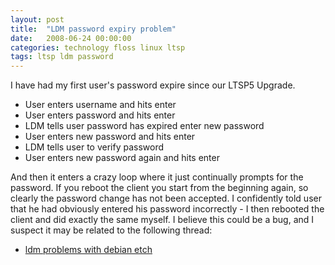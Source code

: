 ```yaml
---
layout: post
title:  "LDM password expiry problem"
date:   2008-06-24 00:00:00
categories: technology floss linux ltsp
tags: ltsp ldm password
---
```


I have had my first user's password expire since our LTSP5 Upgrade.

   * User enters username and hits enter
   * User enters password and hits enter
   * LDM tells user password has expired enter new password
   * User enters new password and hits enter
   * LDM tells user to verify password
   * User enters new password again and hits enter

And then it enters a crazy loop where it just continually prompts for the password.  If you reboot the client you start from the beginning again, so clearly the password change has not been accepted.  I confidently told user that he had obviously entered his password incorrectly - I then rebooted the client and did exactly the same myself.  I believe this could be a bug, and I suspect it may be related to the following thread:

   * [ldm problems with debian etch](http://marc.info/?t=121069447400001&r=1&w=2)

